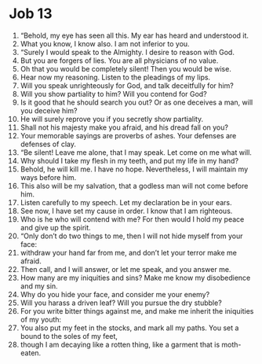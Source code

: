 ﻿
# Job 13
1. “Behold, my eye has seen all this. My ear has heard and understood it. 
2. What you know, I know also. I am not inferior to you. 
3. “Surely I would speak to the Almighty. I desire to reason with God. 
4. But you are forgers of lies. You are all physicians of no value. 
5. Oh that you would be completely silent! Then you would be wise. 
6. Hear now my reasoning. Listen to the pleadings of my lips. 
7. Will you speak unrighteously for God, and talk deceitfully for him? 
8. Will you show partiality to him? Will you contend for God? 
9. Is it good that he should search you out? Or as one deceives a man, will you deceive him? 
10. He will surely reprove you if you secretly show partiality. 
11. Shall not his majesty make you afraid, and his dread fall on you? 
12. Your memorable sayings are proverbs of ashes. Your defenses are defenses of clay. 
13. “Be silent! Leave me alone, that I may speak. Let come on me what will. 
14. Why should I take my flesh in my teeth, and put my life in my hand? 
15. Behold, he will kill me. I have no hope. Nevertheless, I will maintain my ways before him. 
16. This also will be my salvation, that a godless man will not come before him. 
17. Listen carefully to my speech. Let my declaration be in your ears. 
18. See now, I have set my cause in order. I know that I am righteous. 
19. Who is he who will contend with me? For then would I hold my peace and give up the spirit. 
20. “Only don’t do two things to me, then I will not hide myself from your face: 
21. withdraw your hand far from me, and don’t let your terror make me afraid. 
22. Then call, and I will answer, or let me speak, and you answer me. 
23. How many are my iniquities and sins? Make me know my disobedience and my sin. 
24. Why do you hide your face, and consider me your enemy? 
25. Will you harass a driven leaf? Will you pursue the dry stubble? 
26. For you write bitter things against me, and make me inherit the iniquities of my youth: 
27. You also put my feet in the stocks, and mark all my paths. You set a bound to the soles of my feet, 
28. though I am decaying like a rotten thing, like a garment that is moth-eaten. 
